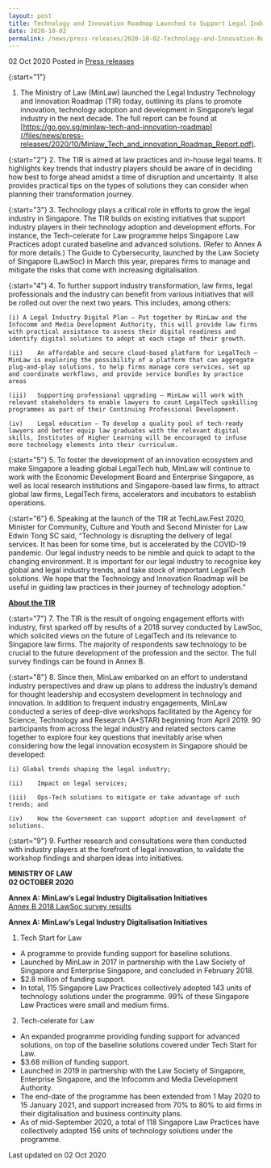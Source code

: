 ```yaml
---
layout: post
title: Technology and Innovation Roadmap Launched to Support Legal Industry in Adoption of LegalTech 
date: 2020-10-02
permalink: /news/press-releases/2020-10-02-Technology-and-Innovation-Roadmap-Launched-to-Support-Legal-Industry-in-Adoption-of-LegalTech
---
```


02 Oct 2020 Posted in [Press releases](/news/press-releases)

{:start="1"}
1.	The Ministry of Law (MinLaw) launched the Legal Industry Technology and Innovation Roadmap (TIR) today, outlining its plans to promote innovation, technology adoption and development in Singapore’s legal industry in the next decade. The full report can be found at [https://go.gov.sg/minlaw-tech-and-innovation-roadmap](/files/news/press-releases/2020/10/Minlaw_Tech_and_innovation_Roadmap_Report.pdf).

{:start="2"}
2.	The TIR is aimed at law practices and in-house legal teams. It highlights key trends that industry players should be aware of in deciding how best to forge ahead amidst a time of disruption and uncertainty. It also provides practical tips on the types of solutions they can consider when planning their transformation journey. 

{:start="3"}
3.	Technology plays a critical role in efforts to grow the legal industry in Singapore. The TIR builds on existing initiatives that support industry players in their technology adoption and development efforts. For instance, the Tech-celerate for Law programme helps Singapore Law Practices adopt curated baseline and advanced solutions. (Refer to Annex A for more details.) The Guide to Cybersecurity, launched by the Law Society of Singapore (LawSoc) in March this year, prepares firms to manage and mitigate the risks that come with increasing digitalisation. 

{:start="4"}
4.	To further support industry transformation, law firms, legal professionals and the industry can benefit from various initiatives that will be rolled out over the next two years. This includes, among others:

    (i)	A Legal Industry Digital Plan – Put together by MinLaw and the Infocomm and Media Development Authority, this will provide law firms with practical assistance to assess their digital readiness and identify digital solutions to adopt at each stage of their growth.

    (ii)	An affordable and secure cloud-based platform for LegalTech – MinLaw is exploring the possibility of a platform that can aggregate plug-and-play solutions, to help firms manage core services, set up and coordinate workflows, and provide service bundles by practice areas
    
    (iii)	Supporting professional upgrading – MinLaw will work with relevant stakeholders to enable lawyers to count LegalTech upskilling programmes as part of their Continuing Professional Development. 
    
    (iv)	Legal education – To develop a quality pool of tech-ready lawyers and better equip law graduates with the relevant digital skills, Institutes of Higher Learning will be encouraged to infuse more technology elements into their curriculum.

{:start="5"}
5.	To foster the development of an innovation ecosystem and make Singapore a leading global LegalTech hub, MinLaw will continue to work with the Economic Development Board and Enterprise Singapore, as well as local research institutions and Singapore-based law firms, to attract global law firms, LegalTech firms, accelerators and incubators to establish operations.

{:start="6"}
6.	Speaking at the launch of the TIR at TechLaw.Fest 2020, Minister for Community, Culture and Youth and Second Minister for Law Edwin Tong SC said, “Technology is disrupting the delivery of legal services. It has been for some time, but is accelerated by the COVID-19 pandemic. Our legal industry needs to be nimble and quick to adapt to the changing environment. It is important for our legal industry to recognise key global and legal industry trends, and take stock of important LegalTech solutions. We hope that the Technology and Innovation Roadmap will be useful in guiding law practices in their journey of technology adoption.”

**<u>About the TIR</u>**

{:start="7"}
7.	The TIR is the result of ongoing engagement efforts with industry, first sparked off by results of a 2018 survey conducted by LawSoc, which solicited views on the future of LegalTech and its relevance to Singapore law firms. The majority of respondents saw technology to be crucial to the future development of the profession and the sector.  The full survey findings can be found in Annex B.

{:start="8"}
8.	Since then, MinLaw embarked on an effort to understand industry perspectives and draw up plans to address the industry’s demand for thought leadership and ecosystem development in technology and innovation. In addition to frequent industry engagements, MinLaw conducted a series of deep-dive workshops facilitated by the Agency for Science, Technology and Research (A*STAR) beginning from April 2019. 90 participants from across the legal industry and related sectors came together to explore four key questions that inevitably arise when considering how the legal innovation ecosystem in Singapore should be developed:

    (i)	Global trends shaping the legal industry;
    
    (ii)	Impact on legal services;
    
    (iii)	Ops-Tech solutions to mitigate or take advantage of such trends; and
    
    (iv)	How the Government can support adoption and development of solutions.

{:start="9"}
9.	Further research and consultations were then conducted with industry players at the forefront of legal innovation, to validate the workshop findings and sharpen ideas into initiatives. 


**MINISTRY OF LAW**
<br>**02 OCTOBER 2020**

**Annex A: MinLaw’s Legal Industry Digitalisation Initiatives**<br>
[Annex B 2018 LawSoc survey results](/files/news/press-releases/2020/10/ANNEX_B_LawSociety_LegalTech_Summary_Report_07-Mar.pdf)

**Annex A: MinLaw’s Legal Industry Digitalisation Initiatives**

1.	Tech Start for Law
-	A programme to provide funding support for baseline solutions.
-	Launched by MinLaw in 2017 in partnership with the Law Society of Singapore and Enterprise Singapore, and concluded in February 2018. 
-	$2.8 million of funding support.
-	In total, 115 Singapore Law Practices collectively adopted 143 units of technology solutions under the programme. 99% of these Singapore Law Practices were small and medium firms.

2.	Tech-celerate for Law 
-	An expanded programme providing funding support for advanced solutions, on top of the baseline solutions covered under Tech Start for Law.
-	$3.68 million of funding support.
-	Launched in 2019 in partnership with the Law Society of Singapore, Enterprise Singapore, and the Infocomm and Media Development Authority. 
-	The end-date of the programme has been extended from 1 May 2020 to 15 January 2021, and support increased from 70% to 80% to aid firms in their digitalisation and business continuity plans. 
-	As of mid-September 2020, a total of 118 Singapore Law Practices have collectively adopted 156 units of technology solutions under the programme. 


<p class="right-side-updated">Last updated on 02 Oct 2020</p>
